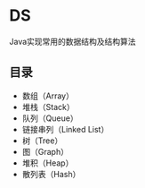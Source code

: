 # DS

Java实现常用的数据结构及结构算法


## 目录
- 数组（Array）
- 堆栈（Stack）
- 队列（Queue）
- 链接串列（Linked List）
- 树（Tree）
- 图（Graph）
- 堆积（Heap）
- 散列表（Hash）